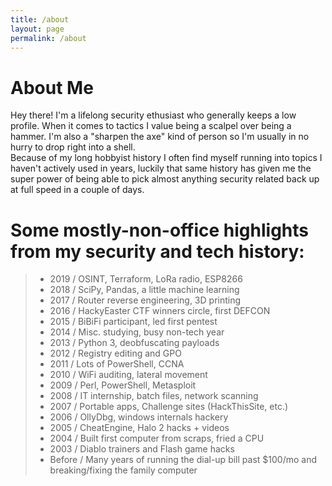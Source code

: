 ```yaml
---
title: /about
layout: page
permalink: /about
---
```


# About Me  
Hey there! I'm a lifelong security ethusiast who generally keeps a low profile. When it comes to tactics I value being a scalpel over being a hammer. I'm also a "sharpen the axe" kind of person so I'm usually in no hurry to drop right into a shell.  
Because of my long hobbyist history I often find myself running into topics I haven't actively used in years, luckily that same history has given me the super power of being able to pick almost anything security related back up at full speed in a couple of days.

# Some mostly-non-office highlights from my security and tech history:  
>  * 2019 / OSINT, Terraform, LoRa radio, ESP8266
>  * 2018 / SciPy, Pandas, a little machine learning
>  * 2017 / Router reverse engineering, 3D printing
>  * 2016 / HackyEaster CTF winners circle, first DEFCON
>  * 2015 / BiBiFi participant, led first pentest 
>  * 2014 / Misc. studying, busy non-tech year
>  * 2013 / Python 3, deobfuscating payloads
>  * 2012 / Registry editing and GPO
>  * 2011 / Lots of PowerShell, CCNA
>  * 2010 / WiFi auditing, lateral movement
>  * 2009 / Perl, PowerShell, Metasploit
>  * 2008 / IT internship, batch files, network scanning
>  * 2007 / Portable apps, Challenge sites (HackThisSite, etc.)
>  * 2006 / OllyDbg, windows internals hackery
>  * 2005 / CheatEngine, Halo 2 hacks + videos
>  * 2004 / Built first computer from scraps, fried a CPU
>  * 2003 / Diablo trainers and Flash game hacks
>  * Before / Many years of running the dial-up bill past $100/mo and breaking/fixing the family computer
